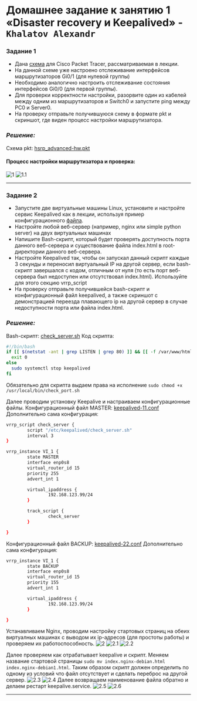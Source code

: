 # Домашнее задание к занятию 1 «Disaster recovery и Keepalived» - `Khalatov Alexandr`

### Задание 1

- Дана [схема](https://github.com/IMiroxxI/Disaster-recovery-Keepalived/blob/main/1/hsrp_advanced.pkt) для Cisco Packet Tracer, рассматриваемая в лекции.
- На данной схеме уже настроено отслеживание интерфейсов маршрутизаторов Gi0/1 (для нулевой группы)
- Необходимо аналогично настроить отслеживание состояния интерфейсов Gi0/0 (для первой группы).
- Для проверки корректности настройки, разорвите один из кабелей между одним из маршрутизаторов и Switch0 и запустите ping между PC0 и Server0.
- На проверку отправьте получившуюся схему в формате pkt и скриншот, где виден процесс настройки маршрутизатора.

### *Решение:*

Схема pkt: [hsrp_advanced-hw.pkt](https://github.com/IMiroxxI/Disaster-recovery-Keepalived/blob/main/1/hsrp_advanced-hw.pkt)

#### Процесс настройки маршрутизатора и проверка:
![1](https://github.com/IMiroxxI/Disaster-recovery-Keepalived/blob/main/1/img1/1.png)
![1.1](https://github.com/IMiroxxI/Disaster-recovery-Keepalived/blob/main/1/img1/1.1.png)

-----

### Задание 2

- Запустите две виртуальные машины Linux, установите и настройте сервис Keepalived как в лекции, используя пример конфигурационного [файла](1/keepalived-simple.conf).
- Настройте любой веб-сервер (например, nginx или simple python server) на двух виртуальных машинах
- Напишите Bash-скрипт, который будет проверять доступность порта данного веб-сервера и существование файла index.html в root-директории данного веб-сервера.
- Настройте Keepalived так, чтобы он запускал данный скрипт каждые 3 секунды и переносил виртуальный IP на другой сервер, если bash-скрипт завершался с кодом, отличным от нуля (то есть порт веб-сервера был недоступен или отсутствовал index.html). Используйте для этого секцию vrrp_script
- На проверку отправьте получившейся bash-скрипт и конфигурационный файл keepalived, а также скриншот с демонстрацией переезда плавающего ip на другой сервер в случае недоступности порта или файла index.html.

### *Решение:*
Bash-скрипт: [check_server.sh](https://github.com/IMiroxxI/Disaster-recovery-Keepalived/blob/main/2/check_server.sh)
Код скрипта:
```bash
#!/bin/bash
if [[ $(netstat -ant | grep LISTEN | grep 80) ]] && [[ -f /var/www/html/index.nginx-debian.html ]]; then
  exit 0
else
  sudo systemctl stop keepalived
fi
```
Обязательно для скрипта выдаем права на исполнение `sudo chmod +x /usr/local/bin/check_port.sh`

Далее проводим установку Keepalive и настраиваем конфигурационные файлы.
Конфигурационный файл MASTER: [keepalived-11.conf](https://github.com/IMiroxxI/Disaster-recovery-Keepalived/blob/main/2/keepalived-11.conf)
Дополнительно сама конфигурация:
```bash
vrrp_script check_server {
        script "/etc/keepalived/check_server.sh"
        interval 3
}

vrrp_instance VI_1 {
        state MASTER
        interface enp0s8
        virtual_router_id 15
        priority 255
        advert_int 1

        virtual_ipaddress {
                192.168.123.99/24
        }

        track_script {
                check_server
        }

}
```

Конфигурационный файл BACKUP: [keepalived-22.conf](https://github.com/IMiroxxI/Disaster-recovery-Keepalived/blob/main/2/keepalived-22.conf)
Дополнительно сама конфигурация:
```bash
vrrp_instance VI_1 {
        state BACKUP
        interface enp0s8
        virtual_router_id 15
        priority 155
        advert_int 1

        virtual_ipaddress {
                192.168.123.99/24
        }

}
```

Устанавливаем Nginx, проводим настройку стартовых страниц на обеих виртуалных машинах с выводом их ip-адресов (для простоты работы) и проверяем их работоспособность.
![2](https://github.com/IMiroxxI/Disaster-recovery-Keepalived/blob/main/2/img2/2.png)
![2.1](https://github.com/IMiroxxI/Disaster-recovery-Keepalived/blob/main/2/img2/2.1.png)
![2.2](https://github.com/IMiroxxI/Disaster-recovery-Keepalived/blob/main/2/img2/2.2.png)

Далее проверяем как отрабатывает keepalive и скрипт. Меняем название стартовой страницы `sudo mv index.nginx-debian.html index.nginx-debian1.html`. Таким образом скрипт должен определить по одному из условий что файл отсутствует и сделать переброс на другой сервер.
![2.3](https://github.com/IMiroxxI/Disaster-recovery-Keepalived/blob/main/2/img2/2.3.png)
![2.4](https://github.com/IMiroxxI/Disaster-recovery-Keepalived/blob/main/2/img2/2.4.png)
Далее возвращаем наименование файла обратно и делаем рестарт keepalive.service.
![2.5](https://github.com/IMiroxxI/Disaster-recovery-Keepalived/blob/main/2/img2/2.5.png)
![2.6](https://github.com/IMiroxxI/Disaster-recovery-Keepalived/blob/main/2/img2/2.6.png)

-----
